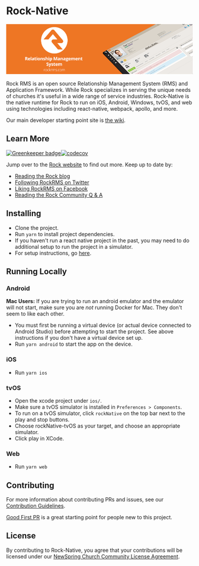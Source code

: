 # Rock-Native
![Rock RMS](https://raw.githubusercontent.com/SparkDevNetwork/Rock/develop/Images/github-banner.png)

Rock RMS is an open source Relationship Management System (RMS) and Application
Framework. While Rock specializes in serving the unique needs of churches it's
useful in a wide range of service industries.  Rock-Native is the native runtime for Rock to run on iOS, Android, Windows, tvOS, and web using technologies including react-native, webpack, apollo, and more.

Our main developer starting point site is [the wiki](https://github.com/NewSpring/Rock-Native/wiki).

## Learn More

[![Greenkeeper badge](https://badges.greenkeeper.io/NewSpring/Rock-Native.svg)](https://greenkeeper.io/)[![codecov](https://codecov.io/gh/NewSpring/Rock-Native/branch/master/graph/badge.svg)](https://codecov.io/gh/NewSpring/Rock-Native)

Jump over to the [Rock website](http://www.rockrms.com/) to find out more. Keep up to date by:

* [Reading the Rock blog](http://www.rockrms.com/Rock/Connect)
* [Following RockRMS on Twitter](http://www.twitter.com/therockrms)
* [Liking RockRMS on Facebook](http://www.facebook.com/therockrms)
* [Reading the Rock Community Q & A](http://www.rockrms.com/Rock/Ask)

## Installing

- Clone the project.
- Run `yarn` to install project dependencies.
- If you haven't run a react native project in the past, you may need to do additional setup to run the project in a simulator.
- For setup instructions, go [here](https://facebook.github.io/react-native/docs/getting-started.html).

## Running Locally
### Android
**Mac Users:** If you are trying to run an android emulator and the emulator will not start, make sure you are _not_ running Docker for Mac. They don't seem to like each other.

- You must first be running a virtual device (or actual device connected to Android Studio) before attempting to start the project. See above instructions if you don't have a virtual device set up.
- Run `yarn android` to start the app on the device.

### iOS
- Run `yarn ios`

### tvOS
- Open the xcode project under `ios/`.
- Make sure a tvOS simulator is installed in `Preferences > Components`.
- To run on a tvOS simulator, click `rockNative` on the top bar next to the play and stop buttons.
- Choose rockNative-tvOS as your target, and choose an appropriate simulator.
- Click play in XCode.

### Web
- Run `yarn web`

## Contributing

For more information about contributing PRs and issues, see our [Contribution Guidelines](https://github.com/NewSpring/Rock-Native/wiki/Contribution-Guidelines).

[Good First PR](https://github.com/NewSpring/Rock-Native/labels/Good%20First%20PR) is a great starting point for people new to this project.

## License

By contributing to Rock-Native, you agree that your contributions will be licensed under our [NewSpring Church Community License Agreement](https://github.com/NewSpring/Rock-Native/wiki/License).

